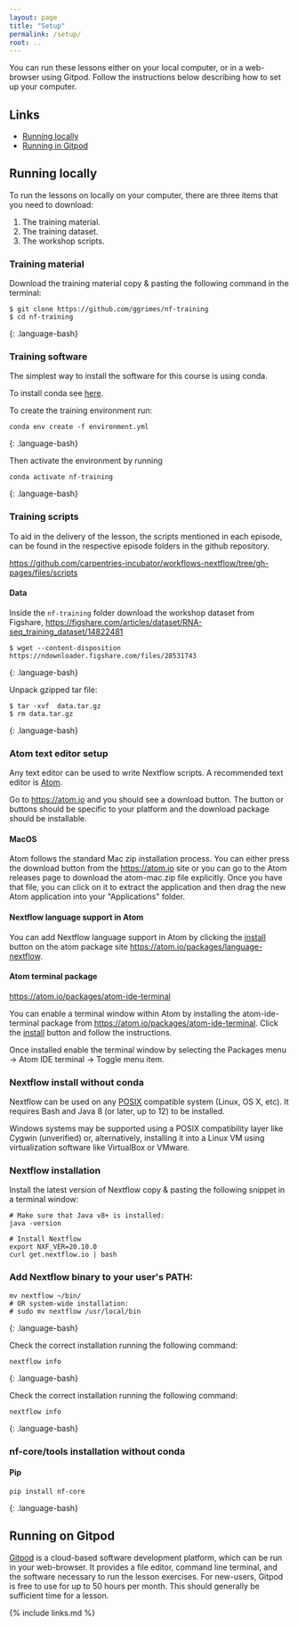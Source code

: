 ```yaml
---
layout: page
title: "Setup"
permalink: /setup/
root: ..
---
```


You can run these lessons either on your local computer, or in a web-browser using Gitpod. Follow
the instructions below describing how to set up your computer.
## Links

- [Running locally](#running-locally)
- [Running in Gitpod](#running-on-gitpod)

## Running locally

To run the lessons on locally on your computer,
there are three items that you need to download:

1. The training material.
2. The training dataset.
3. The workshop scripts.

### Training material

Download the training material copy & pasting the following command in the terminal:

~~~
$ git clone https://github.com/ggrimes/nf-training
$ cd nf-training
~~~
{: .language-bash}


### Training software

The simplest way to install the software for this course is using conda.

To install conda see [here](https://carpentries-incubator.github.io/introduction-to-conda-for-data-scientists/setup/).



To create the training environment run:

~~~
conda env create -f environment.yml
~~~
{: .language-bash}

Then activate the environment by running

~~~
conda activate nf-training
~~~
{: .language-bash}

### Training scripts

To aid in the delivery of the lesson, the scripts mentioned in each episode, can be found in the respective episode folders in the github repository.

https://github.com/carpentries-incubator/workflows-nextflow/tree/gh-pages/files/scripts


#### Data

Inside the `nf-training` folder download the workshop dataset from Figshare, https://figshare.com/articles/dataset/RNA-seq_training_dataset/14822481

~~~
$ wget --content-disposition https://ndownloader.figshare.com/files/28531743
~~~
{: .language-bash}

Unpack gzipped tar file:
~~~
$ tar -xvf  data.tar.gz
$ rm data.tar.gz
~~~
{: .language-bash}

### Atom text editor setup

Any text editor can be used to write Nextflow scripts. A recommended text editor is [Atom](https://atom.io/).

Go to https://atom.io and you should see a download button. The button or buttons should be specific to your platform and the download package should be  installable.

#### MacOS

Atom follows the standard Mac zip installation process. You can either press the download button from the https://atom.io site or you can go to the Atom releases page to download the atom-mac.zip file explicitly. Once you have that file, you can click on it to extract the application and then drag the new Atom application into your "Applications" folder.

#### Nextflow language support in Atom

You can add Nextflow language support in Atom by clicking the [install](atom://settings-view/show-package?package=language-nextflow) button on the  atom package site https://atom.io/packages/language-nextflow.

#### Atom terminal package

https://atom.io/packages/atom-ide-terminal

You can enable a terminal window within Atom by installing the atom-ide-terminal package from https://atom.io/packages/atom-ide-terminal. Click the [install](atom://settings-view/show-package?package=atom-ide-terminal) button and follow the instructions.

Once installed enable the terminal window by selecting the Packages menu -> Atom IDE terminal -> Toggle menu item.

### Nextflow install without conda

Nextflow can be used on any [POSIX](https://en.wikipedia.org/wiki/POSIX) compatible system (Linux, OS X, etc). It requires Bash and Java 8 (or later, up to 12) to be installed.

Windows systems may be supported using a POSIX compatibility layer like Cygwin (unverified) or, alternatively, installing it into a Linux VM using virtualization software like VirtualBox or VMware.

### Nextflow installation

Install the latest version of Nextflow copy & pasting the following snippet in a terminal window:

~~~
# Make sure that Java v8+ is installed:
java -version

# Install Nextflow
export NXF_VER=20.10.0
curl get.nextflow.io | bash
~~~


### Add Nextflow binary to your user's PATH:
~~~
mv nextflow ~/bin/
# OR system-wide installation:
# sudo mv nextflow /usr/local/bin
~~~
{: .language-bash}

Check the correct installation running the following command:

~~~
nextflow info
~~~
{: .language-bash}

Check the correct installation running the following command:

~~~
nextflow info
~~~
{: .language-bash}

### nf-core/tools installation without conda

#### Pip

~~~
pip install nf-core
~~~
{: .language-bash}

## Running on Gitpod

[Gitpod](https://www.gitpod.io/docs/) is a cloud-based software development platform,
which can be run in your web-browser. It provides a file editor, command line terminal,
and the software necessary to run the lesson exercises. For new-users, Gitpod is
free to use for up to 50 hours per month. This should generally be sufficient time
for a lesson.

{% include links.md %}
